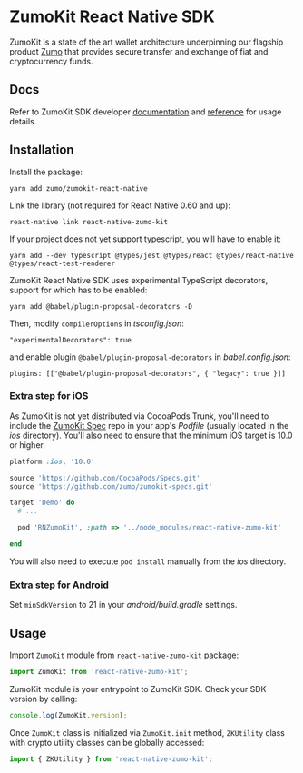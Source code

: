
# ZumoKit React Native SDK

ZumoKit is a state of the art wallet architecture underpinning our flagship product [Zumo](https://www.zumo.money/) that provides secure transfer and exchange of fiat and cryptocurrency funds.

## Docs

Refer to ZumoKit SDK developer [documentation](https://developers.zumo.money/docs/) and [reference](https://zumo.github.io/react-native/) for usage details.

## Installation

Install the package:

```
yarn add zumo/zumokit-react-native
```

Link the library (not required for React Native 0.60 and up):

```
react-native link react-native-zumo-kit
```

If your project does not yet support typescript, you will have to enable it:
```
yarn add --dev typescript @types/jest @types/react @types/react-native @types/react-test-renderer
```

ZumoKit React Native SDK uses experimental TypeScript decorators, support for which has to be enabled:
```
yarn add @babel/plugin-proposal-decorators -D
```

Then, modify `compilerOptions` in _tsconfig.json_:
```
"experimentalDecorators": true
```
and enable plugin `@babel/plugin-proposal-decorators` in _babel.config.json_:
```
plugins: [["@babel/plugin-proposal-decorators", { "legacy": true }]]
```

### Extra step for iOS

As ZumoKit is not yet distributed via CocoaPods Trunk, you'll need to include the [ZumoKit Spec](https://github.com/zumo/zumokit-specs) repo in your app's _Podfile_ (usually located in the _ios_ directory). You'll also need to ensure that the minimum iOS target is 10.0 or higher.

```ruby
platform :ios, '10.0'

source 'https://github.com/CocoaPods/Specs.git'
source 'https://github.com/zumo/zumokit-specs.git'

target 'Demo' do
  # ...

  pod 'RNZumoKit', :path => '../node_modules/react-native-zumo-kit'

end
```

You will also need to execute `pod install` manually from the _ios_ directory.

### Extra step for Android

Set `minSdkVersion` to 21 in your _android/build.gradle_ settings.

## Usage

Import `ZumoKit` module from `react-native-zumo-kit` package:

```typescript
import ZumoKit from 'react-native-zumo-kit';
```

ZumoKit module is your entrypoint to ZumoKit SDK. Check your SDK version by calling:

```typescript
console.log(ZumoKit.version);
```

Once `ZumoKit` class is initialized via `ZumoKit.init` method, `ZKUtility` class with crypto utility classes can be globally accessed:

```typescript
import { ZKUtility } from 'react-native-zumo-kit';
```